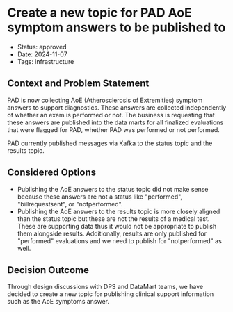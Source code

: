 # Create a new topic for PAD AoE symptom answers to be published to

- Status: approved
- Date: 2024-11-07
- Tags: infrastructure

## Context and Problem Statement

PAD is now collecting AoE (Atherosclerosis of Extremities) symptom answers to support diagnostics. These answers are collected independently of whether an exam is performed or not. The business is requesting that these answers are published into the data marts for all finalized evaluations that were flagged for PAD, whether PAD was performed or not performed.

PAD currently published messages via Kafka to the status topic and the results topic.

## Considered Options

- Publishing the AoE answers to the status topic did not make sense because these answers are not a status like "performed", "billrequestsent", or "notperformed".
- Publishing the AoE answers to the results topic is more closely aligned than the status topic but these are not the results of a medical test. These are supporting data thus it would not be appropriate to publish them alongside results. Additionally, results are only published for "performed" evaluations and we need to publish for "notperformed" as well.

## Decision Outcome

Through design discussions with DPS and DataMart teams, we have decided to create a new topic for publishing clinical support information such as the AoE symptoms answer.